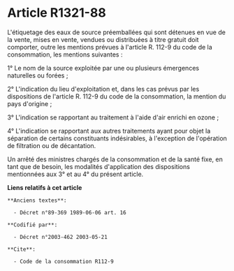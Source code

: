 # Article R1321-88

L'étiquetage des eaux de source préemballées qui sont détenues en vue de la vente, mises en vente, vendues ou distribuées à
titre gratuit doit comporter, outre les mentions prévues à l'article R. 112-9 du code de la consommation, les mentions
suivantes :

1° Le nom de la source exploitée par une ou plusieurs émergences naturelles ou forées ;

2° L'indication du lieu d'exploitation et, dans les cas prévus par les dispositions de l'article R. 112-9 du code de la
consommation, la mention du pays d'origine ;

3° L'indication se rapportant au traitement à l'aide d'air enrichi en ozone ;

4° L'indication se rapportant aux autres traitements ayant pour objet la séparation de certains constituants indésirables, à
l'exception de l'opération de filtration ou de décantation.

Un arrêté des ministres chargés de la consommation et de la santé fixe, en tant que de besoin, les modalités d'application
des dispositions mentionnées aux 3° et au 4° du présent article.

**Liens relatifs à cet article**

	**Anciens textes**:

	  - Décret n°89-369 1989-06-06 art. 16

	**Codifié par**:

	  - Décret n°2003-462 2003-05-21

	**Cite**:

	  - Code de la consommation R112-9
